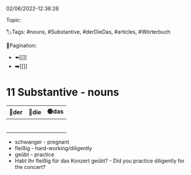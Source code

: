 02/06/2022-12:36:26

Topic:

🏷️Tags: #nouns, #Substantive, #derDieDas, #articles, #Wörterbuch

🧭Pagination:
- ⬅️[[]]
- ➡️[[]]

# 11 Substantive - nouns

| 🔵der | 🔴die | 🟢das |
|-------|-------|-------|
|       |       |       |
|       |       |       |
|       |       |       |
|       |       |       |
|       |       |       |
|       |       |       |


- schwanger - pregnant
- fleißig - hard-working/diligently
- geübt - practice
- Habt Ihr fleißig für das Konzert geübt? - Did you practice diligently for the concert?